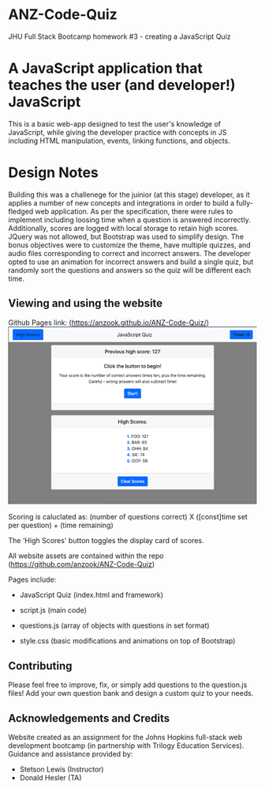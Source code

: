 # ANZ-Code-Quiz
JHU Full Stack Bootcamp homework #3 - creating a JavaScript Quiz
# A JavaScript application that teaches the user (and developer!) JavaScript

This is a basic web-app designed to test the user's knowledge of JavaScript, while giving the developer practice with concepts in JS including HTML manipulation, events, linking functions, and objects.

# Design Notes

Building this was a challenege for the juinior (at this stage) developer, as it applies a number of new concepts and integrations in order to build a fully-fledged web application. As per the specification, there were rules to implement including loosing time when a question is answered incorrectly. Additionally, scores are logged with local storage to retain high scores. JQuery was not allowed, but Bootstrap was used to simplify design. The bonus objectives were to customize the theme, have multiple quizzes, and audio files corresponding to correct and incorrect answers. The developer opted to use an animation for incorrect answers and build a single quiz, but randomly sort the questions and answers so the quiz will be different each time. 

## Viewing and using the website

Github Pages link: (https://anzook.github.io/ANZ-Code-Quiz/)
![Mainpage Screenshot Demo](/assets/images/CodeQuizSS.png?raw=true "Password Generator Page")

Scoring is caluclated as: (number of questions correct) X ([const]time set per question) + (time remaining)

The 'High Scores' button toggles the display card of scores.

All website assets are contained within the repo (https://github.com/anzook/ANZ-Code-Quiz)

Pages include:
* JavaScript Quiz (index.html and framework)

* script.js (main code)
* questions.js (array of objects with questions in set format)

* style.css (basic modifications and animations on top of Bootstrap)

## Contributing

Please feel free to improve, fix, or simply add questions to the question.js files! Add your own question bank and design a custom quiz to your needs.

## Acknowledgements and Credits

Website created as an assignment for the Johns Hopkins full-stack web development bootcamp (in partnership with Trilogy Education Services).
Guidance and assistance provided by:
* Stetson Lewis (Instructor)
* Donald Hesler (TA)
